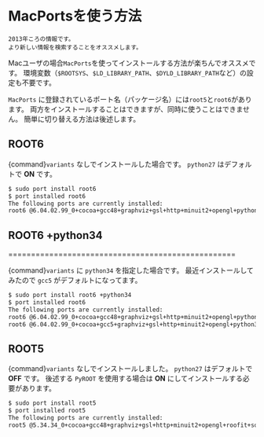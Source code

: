 # MacPortsを使う方法

```{caution}
2013年ころの情報です。
より新しい情報を検索することをオススメします。
```

Macユーザの場合``MacPorts``を使ってインストールする方法が楽ちんでオススメです。
環境変数（``$ROOTSYS``、``$LD_LIBRARY_PATH``、``$DYLD_LIBRARY_PATH``など）の設定も不要です。

``MacPorts`` に登録されているポート名（パッケージ名）には``root5``と``root6``があります。
両方をインストールすることはできますが、同時に使うことはできません。
簡単に切り替える方法は後述します。

## ROOT6

{command}`variants` なしでインストールした場合です。
``python27`` はデフォルトで **ON** です。

```bash
$ sudo port install root6
$ port installed root6
The following ports are currently installed:
root6 @6.04.02.99_0+cocoa+gcc48+graphviz+gsl+http+minuit2+opengl+python27+roofit+soversion+ssl+tmva+xml
```

## ROOT6 +python34
==================================================

{command}`variants` に ``python34`` を指定した場合です。
最近インストールしてみたので ``gcc5`` がデフォルトになってます。

```bash
$ sudo port install root6 +python34
$ port installed root6
The following ports are currently installed:
root6 @6.04.02.99_0+cocoa+gcc48+graphviz+gsl+http+minuit2+opengl+python27+roofit+soversion+ssl+tmva+xml
root6 @6.04.02.99_0+cocoa+gcc5+graphviz+gsl+http+minuit2+opengl+python34+roofit+soversion+ssl+tmva+xml (active)
```

## ROOT5

{command}`variants` なしでインストールしました。
``python27`` はデフォルトで **OFF** です。
後述する ``PyROOT`` を使用する場合は **ON** にしてインストールする必要があります。

```bash
$ sudo port install root5
$ port installed root5
The following ports are currently installed:
root5 @5.34.34_0+cocoa+gcc48+graphviz+gsl+http+minuit2+opengl+roofit+soversion+ssl+tmva+xml (active)
```
